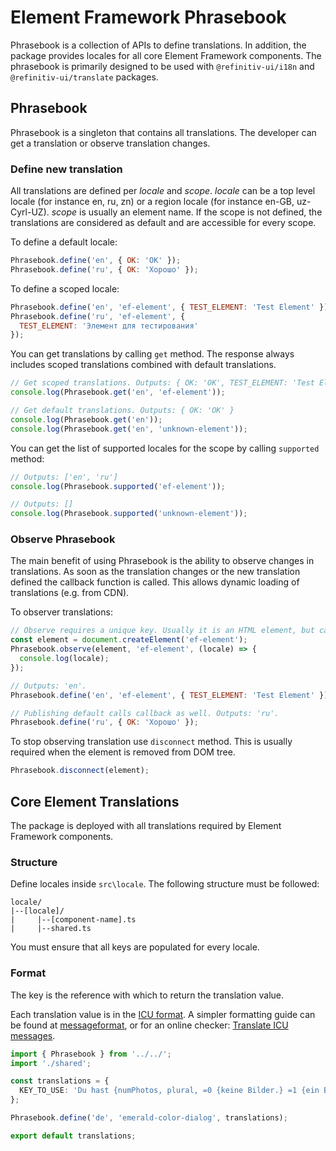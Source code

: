 # Element Framework Phrasebook

Phrasebook is a collection of APIs to define translations. In addition, the package provides locales for all core Element Framework components. The phrasebook is primarily designed to be used with `@refinitiv-ui/i18n` and `@refinitiv-ui/translate` packages.

## Phrasebook

Phrasebook is a singleton that contains all translations. The developer can get a translation or observe translation changes.

### Define new translation

All translations are defined per _locale_ and _scope_. _locale_ can be a top level locale (for instance en, ru, zn) or a region locale (for instance en-GB, uz-Cyrl-UZ). _scope_ is usually an element name. If the scope is not defined, the translations are considered as default and are accessible for every scope.

To define a default locale:

```js
Phrasebook.define('en', { OK: 'OK' });
Phrasebook.define('ru', { OK: 'Хорошо' });
```

To define a scoped locale:

```js
Phrasebook.define('en', 'ef-element', { TEST_ELEMENT: 'Test Element' });
Phrasebook.define('ru', 'ef-element', {
  TEST_ELEMENT: 'Элемент для тестирования'
});
```

You can get translations by calling `get` method. The response always includes scoped translations combined with default translations.

```js
// Get scoped translations. Outputs: { OK: 'OK', TEST_ELEMENT: 'Test Element' }
console.log(Phrasebook.get('en', 'ef-element'));

// Get default translations. Outputs: { OK: 'OK' }
console.log(Phrasebook.get('en'));
console.log(Phrasebook.get('en', 'unknown-element'));
```

You can get the list of supported locales for the scope by calling `supported` method:

```js
// Outputs: ['en', 'ru']
console.log(Phrasebook.supported('ef-element'));

// Outputs: []
console.log(Phrasebook.supported('unknown-element'));
```

### Observe Phrasebook

The main benefit of using Phrasebook is the ability to observe changes in translations. As soon as the translation changes or the new translation defined the callback function is called. This allows dynamic loading of translations (e.g. from CDN).

To observer translations:

```js
// Observe requires a unique key. Usually it is an HTML element, but can be any object, like Symbol
const element = document.createElement('ef-element');
Phrasebook.observe(element, 'ef-element', (locale) => {
  console.log(locale);
});

// Outputs: 'en'.
Phrasebook.define('en', 'ef-element', { TEST_ELEMENT: 'Test Element' });

// Publishing default calls callback as well. Outputs: 'ru'.
Phrasebook.define('ru', { OK: 'Хорошо' });
```

To stop observing translation use `disconnect` method. This is usually required when the element is removed from DOM tree.

```js
Phrasebook.disconnect(element);
```

## Core Element Translations

The package is deployed with all translations required by Element Framework components.

### Structure

Define locales inside `src\locale`. The following structure must be followed:

```text
locale/
|--[locale]/
|     |--[component-name].ts
|     |--shared.ts
```

You must ensure that all keys are populated for every locale.

### Format

The key is the reference with which to return the translation value.

Each translation value is in the [ICU format](http://userguide.icu-project.org/formatparse/messages).
A simpler formatting guide can be found at [messageformat](https://messageformat.github.io/messageformat/page-guide), or for an online checker: [Translate ICU messages](https://format-message.github.io/icu-message-format-for-translators/).

```ts
import { Phrasebook } from '../../';
import './shared';

const translations = {
  KEY_TO_USE: 'Du hast {numPhotos, plural, =0 {keine Bilder.} =1 {ein Bild.} other {# Bilder.}}'
};

Phrasebook.define('de', 'emerald-color-dialog', translations);

export default translations;
```
